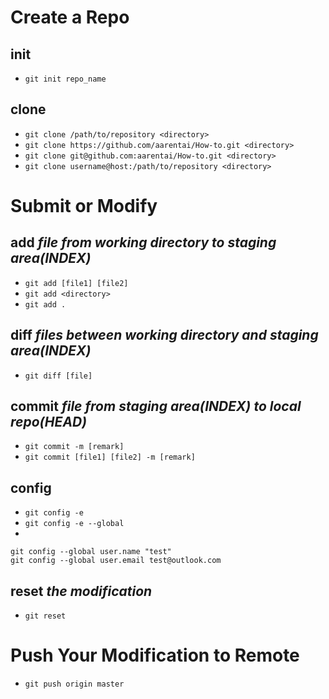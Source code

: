 # Create a Repo
## init
- `git init repo_name`

## clone
- `git clone /path/to/repository <directory>`  
- `git clone https://github.com/aarentai/How-to.git <directory>`
- `git clone git@github.com:aarentai/How-to.git <directory>`
- `git clone username@host:/path/to/repository <directory>`

# Submit or Modify
## **add** *file from working directory to staging area(INDEX)*
- `git add [file1] [file2]`
- `git add <directory>`
- `git add .`

## **diff** *files between working directory and staging area(INDEX)*
- `git diff [file]`

## **commit** *file from staging area(INDEX) to local repo(HEAD)*
-  `git commit -m [remark]`
-  `git commit [file1] [file2] -m [remark]`

## **config**
- `git config -e`
- `git config -e --global`
- 
```
git config --global user.name "test"
git config --global user.email test@outlook.com
```

## **reset** *the modification*
- `git reset`

# Push Your Modification to Remote
- `git push origin master`